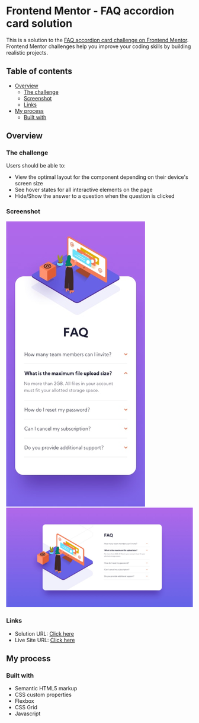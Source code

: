 # Frontend Mentor - FAQ accordion card solution

This is a solution to the [FAQ accordion card challenge on Frontend Mentor](https://www.frontendmentor.io/challenges/faq-accordion-card-XlyjD0Oam). Frontend Mentor challenges help you improve your coding skills by building realistic projects.

## Table of contents

- [Overview](#overview)
  - [The challenge](#the-challenge)
  - [Screenshot](#screenshot)
  - [Links](#links)
- [My process](#my-process)
  - [Built with](#built-with)

## Overview

### The challenge

Users should be able to:

- View the optimal layout for the component depending on their device's screen size
- See hover states for all interactive elements on the page
- Hide/Show the answer to a question when the question is clicked

### Screenshot

![](./design/mobile-design.jpg)
![](./design/desktop-design.jpg)

### Links

- Solution URL: [Click here](https://www.frontendmentor.io/solutions/faq-accordion-list-html-css-javascript-7q8GZOP4QV)
- Live Site URL: [Click here](https://israeljrx.github.io/faq-accordion-card/)

## My process

### Built with

- Semantic HTML5 markup
- CSS custom properties
- Flexbox
- CSS Grid
- Javascript
